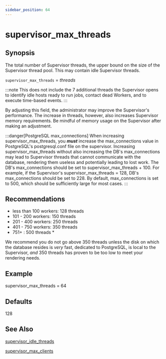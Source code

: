 ```yaml
---
sidebar_position: 64
---
```


# supervisor_max_threads

## Synopsis

The total number of Supervisor threads, the upper bound on the size of the
Supervisor thread pool.  This may contain idle Supervisor threads.

`supervisor_max_threads` =  _threads_

:::note
This does not include the 7 additional threads the Supervisor opens to
identify idle hosts ready to run jobs, contact dead Workers, and to execute
time-based events.
:::

By adjusting this field, the administrator may improve the Supervisor's
performance. The increase in threads, however, also increases Supervisor
memory requirements. Be mindful of memory usage on the Supervisor after making
an adjustment.

:::danger[PostgreSQL max_connections]
When increasing supervisor_max_threads, you _**must**_ increase the
max_connections value in PostgreSQL's postgresql.conf file on the supervisor.
Increasing supervisor_max_threads without also increasing the DB's
max_connections may lead to Supervisor threads that cannot communicate with
the database, rendering them useless and potentially leading to lost work. The
DB's max_connections should be set to supervisor_max_threads + 100. For
example, if the Supervisor's supervisor_max_threads = 128, DB's
max_connections should be set to 228. By default, max_connections is set to
500, which should be sufficiently large for most cases.
:::

## Recommendations

  * less than 100 workers: 128 threads
  * 101 - 200 workers: 150 threads
  * 201 - 400 workers: 250 threads
  * 401 - 750 workers: 350 threads
  * 751+ : 500 threads *

We recommend you do not go above 350 threads unless the disk on which the database resides is  _very_ fast, dedicated to PostgreSQL, is local to the Supervisor,  _and_ 350 threads has proven to be too low to meet your rendering needs.

## Example

supervisor_max_threads = 64

## Defaults

128

## See Also

<!-- [How the supervisor controls its thread count](./supervisor_thread_count) -->

[supervisor_idle_threads](./supervisor_idle_threads)

[supervisor_max_clients](./supervisor_max_clients)

